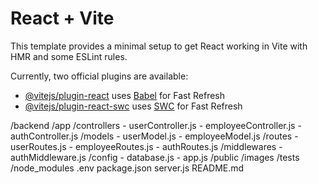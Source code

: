 # React + Vite

This template provides a minimal setup to get React working in Vite with HMR and some ESLint rules.

Currently, two official plugins are available:

- [@vitejs/plugin-react](https://github.com/vitejs/vite-plugin-react/blob/main/packages/plugin-react/README.md) uses [Babel](https://babeljs.io/) for Fast Refresh
- [@vitejs/plugin-react-swc](https://github.com/vitejs/vite-plugin-react-swc) uses [SWC](https://swc.rs/) for Fast Refresh


/backend
  /app
    /controllers
      - userController.js
      - employeeController.js
      - authController.js
    /models
      - userModel.js
      - employeeModel.js
    /routes
      - userRoutes.js
      - employeeRoutes.js
      - authRoutes.js
    /middlewares
      - authMiddleware.js
    /config
      - database.js
      - app.js
  /public
    /images
  /tests
  /node_modules
  .env
  package.json
  server.js
  README.md
